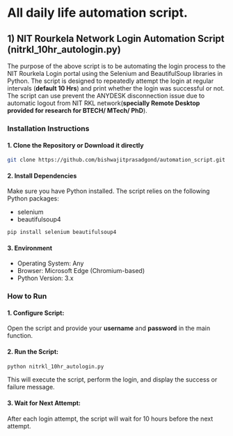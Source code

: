 # All daily life automation script.
## 1) NIT Rourkela Network Login Automation Script (nitrkl_10hr_autologin.py)
The purpose of the above script is to be automating the login process to the NIT Rourkela Login portal using the Selenium and BeautifulSoup libraries in Python. The script is designed to repeatedly attempt the login at regular intervals (__default 10 Hrs__) and print whether the login was successful or not. The script can use prevent the ANYDESK disconnection issue due to automatic logout from NIT RKL network(__specially Remote Desktop provided for research for BTECH/ MTech/ PhD__).
### Installation Instructions

#### 1. Clone the Repository or Download it directly
```bash
git clone https://github.com/bishwajitprasadgond/automation_script.git
```
#### 2. Install Dependencies
Make sure you have Python installed. The script relies on the following Python packages:

- selenium
- beautifulsoup4
```bash
pip install selenium beautifulsoup4
```

#### 3. Environment
- Operating System: Any
- Browser: Microsoft Edge (Chromium-based)
- Python Version: 3.x
  
###  How to Run
#### 1. Configure Script:
Open the script and provide your __username__ and __password__ in the main function.
#### 2. Run the Script:
```bash
python nitrkl_10hr_autologin.py
```
This will execute the script, perform the login, and display the success or failure message.

#### 3. Wait for Next Attempt:
After each login attempt, the script will wait for 10 hours before the next attempt.

